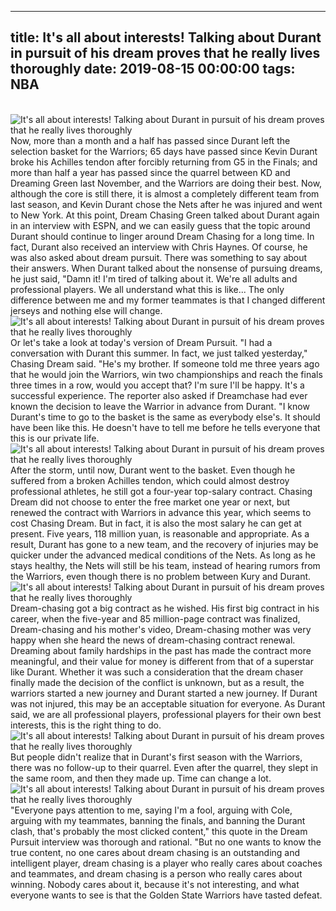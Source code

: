 
---
title: It's all about interests! Talking about Durant in pursuit of his dream proves that he really lives thoroughly
date: 2019-08-15 00:00:00
tags:  NBA
---
​
![It's all about interests! Talking about Durant in pursuit of his dream proves that he really lives thoroughly](39b6eab1564a480899e3cd8fecef75e8.jpg)
​
Now, more than a month and a half has passed since Durant left the selection basket for the Warriors; 65 days have passed since Kevin Durant broke his Achilles tendon after forcibly returning from G5 in the Finals; and more than half a year has passed since the quarrel between KD and Dreaming Green last November, and the Warriors are doing their best. Now, although the core is still there, it is almost a completely different team from last season, and Kevin Durant chose the Nets after he was injured and went to New York.
At this point, Dream Chasing Green talked about Durant again in an interview with ESPN, and we can easily guess that the topic around Durant should continue to linger around Dream Chasing for a long time.
In fact, Durant also received an interview with Chris Haynes. Of course, he was also asked about dream pursuit. There was something to say about their answers.
When Durant talked about the nonsense of pursuing dreams, he just said, "Damn it! I'm tired of talking about it. We're all adults and professional players. We all understand what this is like... The only difference between me and my former teammates is that I changed different jerseys and nothing else will change.
​
![It's all about interests! Talking about Durant in pursuit of his dream proves that he really lives thoroughly](eea0475a9c644da1964c955e4081c638.jpg)
​
Or let's take a look at today's version of Dream Pursuit.
"I had a conversation with Durant this summer. In fact, we just talked yesterday," Chasing Dream said. "He's my brother. If someone told me three years ago that he would join the Warriors, win two championships and reach the finals three times in a row, would you accept that? I'm sure I'll be happy. It's a successful experience.
The reporter also asked if Dreamchase had ever known the decision to leave the Warrior in advance from Durant.
"I know Durant's time to go to the basket is the same as everybody else's. It should have been like this. He doesn't have to tell me before he tells everyone that this is our private life.
​
![It's all about interests! Talking about Durant in pursuit of his dream proves that he really lives thoroughly](c4648121aed44fd68299fc031507cc00.jpg)
​
After the storm, until now, Durant went to the basket. Even though he suffered from a broken Achilles tendon, which could almost destroy professional athletes, he still got a four-year top-salary contract.
Chasing Dream did not choose to enter the free market one year or next, but renewed the contract with Warriors in advance this year, which seems to cost Chasing Dream. But in fact, it is also the most salary he can get at present. Five years, 118 million yuan, is reasonable and appropriate.
As a result, Durant has gone to a new team, and the recovery of injuries may be quicker under the advanced medical conditions of the Nets. As long as he stays healthy, the Nets will still be his team, instead of hearing rumors from the Warriors, even though there is no problem between Kury and Durant.
​
![It's all about interests! Talking about Durant in pursuit of his dream proves that he really lives thoroughly](a05efecfd6df4715844e92f175ce403b.jpg)
​
Dream-chasing got a big contract as he wished. His first big contract in his career, when the five-year and 85 million-page contract was finalized, Dream-chasing and his mother's video, Dream-chasing mother was very happy when she heard the news of dream-chasing contract renewal.
Dreaming about family hardships in the past has made the contract more meaningful, and their value for money is different from that of a superstar like Durant.
Whether it was such a consideration that the dream chaser finally made the decision of the conflict is unknown, but as a result, the warriors started a new journey and Durant started a new journey. If Durant was not injured, this may be an acceptable situation for everyone.
As Durant said, we are all professional players, professional players for their own best interests, this is the right thing to do.
​
![It's all about interests! Talking about Durant in pursuit of his dream proves that he really lives thoroughly](c376c18eb010444cb75ef08992c263ae.jpg)
​
But people didn't realize that in Durant's first season with the Warriors, there was no follow-up to their quarrel. Even after the quarrel, they slept in the same room, and then they made up.
Time can change a lot.
​
![It's all about interests! Talking about Durant in pursuit of his dream proves that he really lives thoroughly](fbb6b81c30684cba8c562c6c623f8768.jpg)
​
"Everyone pays attention to me, saying I'm a fool, arguing with Cole, arguing with my teammates, banning the finals, and banning the Durant clash, that's probably the most clicked content," this quote in the Dream Pursuit interview was thorough and rational. "But no one wants to know the true content, no one cares about dream chasing is an outstanding and intelligent player, dream chasing is a player who really cares about coaches and teammates, and dream chasing is a person who really cares about winning. Nobody cares about it, because it's not interesting, and what everyone wants to see is that the Golden State Warriors have tasted defeat.